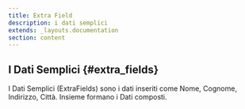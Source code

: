 ```yaml
---
title: Extra Field
description: i dati semplici
extends: _layouts.documentation
section: content
---
```

## I Dati Semplici {#extra_fields}

I Dati Semplici (ExtraFields) sono i dati inseriti come Nome, Cognome, Indirizzo, Città.
Insieme formano i Dati composti.